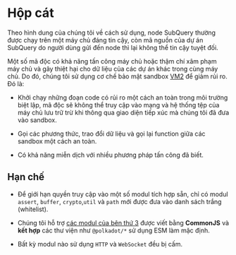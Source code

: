 # Hộp cát

Theo hình dung của chúng tôi về cách sử dụng, node SubQuery thường được chạy trên một máy chủ đáng tin cậy, còn mã nguồn của dự án SubQuery do người dùng gửi đến node thì lại không thể tin cậy tuyệt đối.

Một số mã độc có khả năng tấn công máy chủ hoặc thậm chí xâm phạm máy chủ và gây thiệt hại cho dữ liệu của các dự án khác trong cùng máy chủ. Do đó, chúng tôi sử dụng cơ chế bảo mật sandbox [VM2](https://www.npmjs.com/package/vm2) để giảm rủi ro. Đó là:

- Khởi chạy những đoạn code có rủi ro một cách an toàn trong môi trường biệt lập, mã độc sẽ không thể truy cập vào mạng và hệ thống tệp của máy chủ lưu trữ trừ khi thông qua giao diện tiếp xúc mà chúng tôi đã đưa vào sandbox.

- Gọi các phương thức, trao đổi dữ liệu và gọi lại function giữa các sandbox một cách an toàn.

- Có khả năng miễn dịch với nhiều phương pháp tấn công đã biết.


## Hạn chế

- Để giới hạn quyền truy cập vào một số modul tích hợp sẵn, chỉ có modul `assert`, `buffer`, `crypto`,`util` và `path` mới được đưa vào danh sách trắng (whitelist).

- Chúng tôi hỗ trợ [các modul của bên thứ 3](../create/mapping.md#third-party-libraries) được viết bằng **CommonJS** và **kết hợp** các thư viện như `@polkadot/*` sử dụng ESM làm mặc định.

- Bất kỳ modul nào sử dụng `HTTP` và `WebSocket` đều bị cấm.
